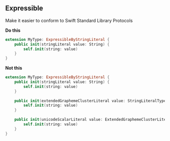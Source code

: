 ## Expressible

Make it easier to conform to Swift Standard Library Protocols

**Do this**
```swift
extension MyType: ExpressibleByStringLiteral {
    public init(stringLiteral value: String) {
        self.init(string: value)
    }
}
```

**Not this**
```swift
extension MyType: ExpressibleByStringLiteral {
    public init(stringLiteral value: String) {
        self.init(string: value)
    }
    
    public init(extendedGraphemeClusterLiteral value: StringLiteralType) {
        self.init(string: value)
    }
    
    public init(unicodeScalarLiteral value: ExtendedGraphemeClusterLiteralType) {
        self.init(string: value)
    }
}
```
